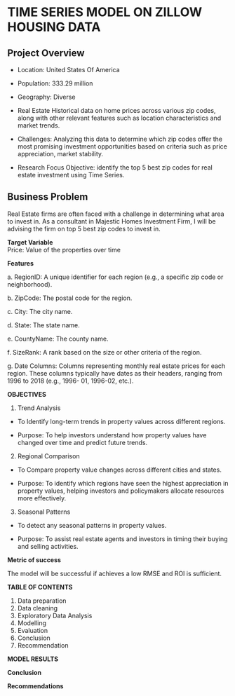 # TIME SERIES MODEL ON ZILLOW HOUSING DATA
## Project Overview

- Location: United States Of America
  
- Population: 333.29 million
  
- Geography: Diverse
  
- Real Estate
  Historical data on home prices across various zip codes, along with other relevant features such as location characteristics and market trends.
- Challenges: 
  Analyzing this data to determine which zip codes offer the most promising investment opportunities based on criteria such as price appreciation, market stability.
- Research Focus
  Objective: identify the top 5 best zip codes for real estate investment using Time Series.

 ## Business Problem
  Real Estate firms are often faced with a challenge in determining what area to invest in. As a consultant in Majestic Homes Investment Firm, I will be advising the firm on 
  top 5 best zip codes to invest in.

  **Target Variable**  
  Price: Value of the properties over time

  **Features**
  
 a. RegionID: A unique identifier for each region (e.g., a specific zip code or neighborhood).

 b. ZipCode: The postal code for the region.

 c. City: The city name.

 d. State: The state name.

 e. CountyName: The county name.

 f. SizeRank: A rank based on the size or other criteria of the region.

 g. Date Columns: Columns representing monthly real estate prices for each region. These columns typically have dates as their headers, ranging from 1996 to 2018 (e.g., 
    1996- 01, 1996-02, etc.).

 **OBJECTIVES**
 
1. Trend Analysis

  - To Identify long-term trends in property values across different regions.
    
  - Purpose: To help investors understand how property values have changed over time and predict future trends.
      
2. Regional Comparison

 - To Compare property value changes across different cities and states.

 - Purpose: To identify which regions have seen the highest appreciation in property values, helping investors and policymakers allocate resources more effectively.
  
3. Seasonal Patterns

 - To detect any seasonal patterns in property values.

 - Purpose: To assist real estate agents and investors in timing their buying and selling activities.

**Metric of success**

The model will be successful if achieves a low RMSE and ROI is sufficient.

**TABLE OF CONTENTS**

1. Data preparation
2. Data cleaning
3. Exploratory Data Analysis
4. Modelling
5. Evaluation
6. Conclusion
7. Recommendation

**MODEL RESULTS**

**Conclusion**

**Recommendations**



   

